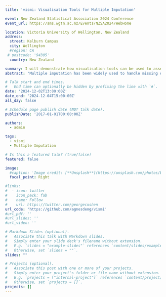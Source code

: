 ```yaml
---
title: 'vismi: Visualisation Tools for Multiple Imputation'

event: New Zealand Statistical Association 2024 Conference
event_url: https://sms.wgtn.ac.nz/Events/NZSA2024/WebHome

location: Victoria University of Wellington, New Zealand
address:
  street: Kelburn Campus
  city: Wellington
  #region: CA
 # postcode: '94305'
  country: New Zealand

summary: I will demonstrate how visualisation tools can be used to assess the imputation performance.
abstract: 'Multiple imputation has been widely used to handle missing data. There are an increasing number of software packages available for multiple imputation. However, before proceeding with statistical inference, it is crucial for practitioners to assess the quality of multiply-imputed values, particularly when using multiple imputation implementations based on machine learning algorithms. To help with this, we have developed an R package vismi, which offers comprehensive visual diagnostics for evaluating multiple imputation generated by different packages. In this talk, we will demonstrate various functions of vismi, and showcase its practical utility through case studies.'

# Talk start and end times.
#   End time can optionally be hidden by prefixing the line with `#`.
date: '2024-12-02T13:00:00Z'
date_end: '2024-12-04T15:00:00Z'
all_day: false

# Schedule page publish date (NOT talk date).
publishDate: '2017-01-01T00:00:00Z'

authors:
  - admin

tags:
  - vismi
  - Multiple Imputation

# Is this a featured talk? (true/false)
featured: false

image:
  #caption: 'Image credit: [**Unsplash**](https://unsplash.com/photos/bzdhc5b3Bxs)'
  focal_point: Right

#links:
#  - icon: twitter
#    icon_pack: fab
#    name: Follow
#    url: https://twitter.com/georgecushen
url_code: 'https://github.com/agnesdeng/vismi'
#url_pdf: ''
#url_slides: ''
#url_video: ''

# Markdown Slides (optional).
#   Associate this talk with Markdown slides.
#   Simply enter your slide deck's filename without extension.
#   E.g. `slides = "example-slides"` references `content/slides/example-slides.md`.
#   Otherwise, set `slides = ""`.
slides: ""

# Projects (optional).
#   Associate this post with one or more of your projects.
#   Simply enter your project's folder or file name without extension.
#   E.g. `projects = ["internal-project"]` references `content/project/deep-learning/index.md`.
#   Otherwise, set `projects = []`.
projects: []
---
```



